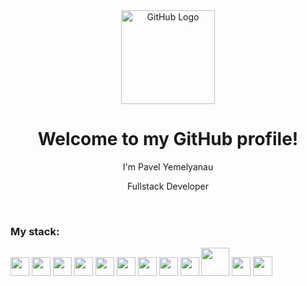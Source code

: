 <div align="center">
<img src="https://github.com/raghavk16/raghavk16/blob/master/octo.gif" alt="GitHub Logo" width="150" height="150" />
</div>
<div align="center">

# Welcome to my GitHub profile!
</div>


<p font-size="55px" font-weight="bold" align="center">I'm Pavel Yemelyanau</p>
<p align="center">Fullstack Developer</p>



<br/>

### My stack:

<code><img height="30" src="https://upload.wikimedia.org/wikipedia/commons/thumb/6/6a/JavaScript-logo.png/240px-JavaScript-logo.png"></code>
<code><img height="30" src="https://upload.wikimedia.org/wikipedia/commons/thumb/4/4c/Typescript_logo_2020.svg/1024px-Typescript_logo_2020.svg.png"></code>
<code><img height="30" src="https://upload.wikimedia.org/wikipedia/commons/thumb/1/1b/Svelte_Logo.svg/1200px-Svelte_Logo.svg.png"></code>
<code><img height="30" src="https://brandslogos.com/wp-content/uploads/images/react-logo-vector.svg"></code>
<code><img height="30" src="https://logicwiki.co.uk/images/4/49/Redux.png"></code>
<code><img height="30" src="https://cdn-icons-png.flaticon.com/512/5968/5968322.png"></code>
<code><img height="30" src="https://docs.nestjs.com/assets/logo-small.svg"></code>
<code><img height="30" src="https://cdn4.iconfinder.com/data/icons/flat-pro-database-set-1/32/sql-badge-512.png"></code>
<code><img height="30" src="https://upload.wikimedia.org/wikipedia/commons/2/29/Postgresql_elephant.svg"></code>
<code><img height="45" src="https://go.dev/blog/go-brand/Go-Logo/PNG/Go-Logo_Blue.png"></code>
<code><img height="30" src="https://i.pinimg.com/originals/c5/73/49/c57349d1de8e1834c3d93a2e8f9ef615.png"></code>
<code><img height="31" src="https://w7.pngwing.com/pngs/431/965/png-transparent-figma-designer-computer-icons-material-design-design-rectangle-poster-logo.png"></code>

<br/>
